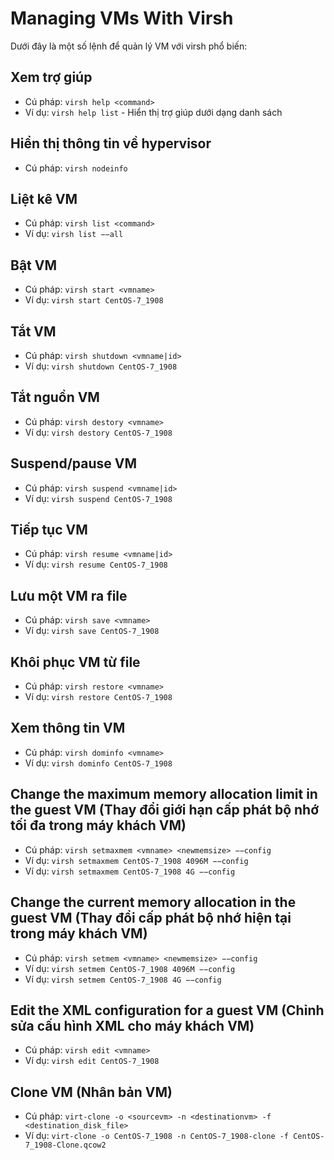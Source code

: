 # Managing VMs With Virsh
Dưới đây là một số lệnh để quản lý VM với virsh phổ biến:

## Xem trợ giúp
- Cú pháp: `virsh help <command>`
- Ví dụ: `virsh help list` - Hiển thị trợ giúp dưới dạng danh sách



## Hiển thị thông tin về hypervisor
- Cú pháp: `virsh nodeinfo`



## Liệt kê VM
- Cú pháp: `virsh list <command>`
- Ví dụ: `virsh list −−all`



## Bật VM
- Cú pháp: `virsh start <vmname>`
- Ví dụ: `virsh start CentOS-7_1908`



## Tắt VM
- Cú pháp: `virsh shutdown <vmname|id>`
- Ví dụ: `virsh shutdown CentOS-7_1908`



## Tắt nguồn VM
- Cú pháp: `virsh destory <vmname>`
- Ví dụ: `virsh destory CentOS-7_1908`



## Suspend/pause VM
- Cú pháp: `virsh suspend <vmname|id>`
- Ví dụ: `virsh suspend CentOS-7_1908`



## Tiếp tục VM
- Cú pháp: `virsh resume <vmname|id>`
- Ví dụ: `virsh resume CentOS-7_1908`

## Lưu một VM ra file
- Cú pháp: `virsh save <vmname>`
- Ví dụ: `virsh save CentOS-7_1908`



## Khôi phục VM từ file
- Cú pháp: `virsh restore <vmname>`
- Ví dụ: `virsh restore CentOS-7_1908`



## Xem thông tin VM
- Cú pháp: `virsh dominfo <vmname>`
- Ví dụ: `virsh dominfo CentOS-7_1908`

## Change the maximum memory allocation limit in the guest VM (Thay đổi giới hạn cấp phát bộ nhớ tối đa trong máy khách VM)
- Cú pháp: `virsh setmaxmem <vmname> <newmemsize> −−config`
- Ví dụ: `virsh setmaxmem CentOS-7_1908 4096M −−config`
- Ví dụ: `virsh setmaxmem CentOS-7_1908 4G −−config`



## Change the current memory allocation in the guest VM (Thay đổi cấp phát bộ nhớ hiện tại trong máy khách VM)
- Cú pháp: `virsh setmem <vmname> <newmemsize> −−config`
- Ví dụ: `virsh setmem CentOS-7_1908 4096M −−config`
- Ví dụ: `virsh setmem CentOS-7_1908 4G −−config`



## Edit the XML configuration for a guest VM (Chỉnh sửa cấu hình XML cho máy khách VM)
- Cú pháp: `virsh edit <vmname>`
- Ví dụ: `virsh edit CentOS-7_1908`



## Clone VM (Nhân bản VM)
- Cú pháp: `virt-clone -o <sourcevm> -n <destinationvm> -f <destination_disk_file>`
- Ví dụ: `virt-clone -o CentOS-7_1908 -n CentOS-7_1908-clone -f CentOS-7_1908-Clone.qcow2`